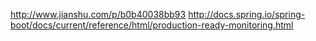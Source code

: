 

http://www.jianshu.com/p/b0b40038bb93
http://docs.spring.io/spring-boot/docs/current/reference/html/production-ready-monitoring.html




